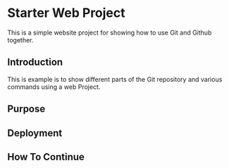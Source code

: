 # Starter Web Project

This is a simple website project for showing how to use Git and Github together.

## Introduction

This is example is to show different parts of the Git repository and various commands using a web
Project.

## Purpose

## Deployment

## How To Continue

